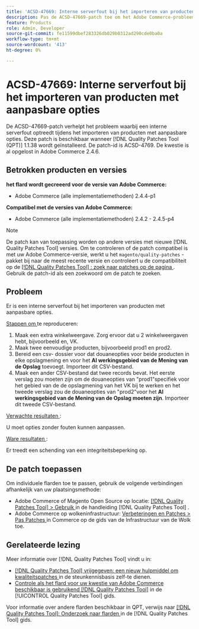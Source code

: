 ```yaml
---
title: 'ACSD-47669: Interne serverfout bij het importeren van producten met aanpasbare opties'
description: Pas de ACSD-47669-patch toe om het Adobe Commerce-probleem op te lossen waarbij een interne serverfout optreedt tijdens het importeren van producten met aanpasbare opties.
feature: Products
role: Admin, Developer
source-git-commit: fe11599dbef283326db029b0312ad290cde0ba0a
workflow-type: tm+mt
source-wordcount: '413'
ht-degree: 0%

---
```


# ACSD-47669: Interne serverfout bij het importeren van producten met aanpasbare opties

De ACSD-47669-patch verhelpt het probleem waarbij een interne serverfout optreedt tijdens het importeren van producten met aanpasbare opties. Deze patch is beschikbaar wanneer [!DNL Quality Patches Tool (QPT)] 1.1.38 wordt geïnstalleerd. De patch-id is ACSD-4769. De kwestie is al opgelost in Adobe Commerce 2.4.6.

## Betrokken producten en versies

**het flard wordt gecreeerd voor de versie van Adobe Commerce:**

* Adobe Commerce (alle implementatiemethoden) 2.4.4-p1

**Compatibel met de versies van Adobe Commerce:**

* Adobe Commerce (alle implementatiemethoden) 2.4.2 - 2.4.5-p4

>[!NOTE]
>
>De patch kan van toepassing worden op andere versies met nieuwe [!DNL Quality Patches Tool] versies. Om te controleren of de patch compatibel is met uw Adobe Commerce-versie, werkt u het `magento/quality-patches` -pakket bij naar de meest recente versie en controleert u de compatibiliteit op de [[!DNL Quality Patches Tool] : zoek naar patches op de pagina ](https://experienceleague.adobe.com/tools/commerce-quality-patches/index.html?lang=nl-NL) . Gebruik de patch-id als een zoekwoord om de patch te zoeken.

## Probleem

Er is een interne serverfout bij het importeren van producten met aanpasbare opties.

<u> Stappen om </u> te reproduceren:

1. Maak een extra winkelweergave. Zorg ervoor dat u 2 winkelweergaven hebt, bijvoorbeeld en, VK.
1. Maak twee eenvoudige producten, bijvoorbeeld prod1 en prod2.
1. Bereid een csv- dossier voor dat douaneopties voor beide producten in elke opslagmening en voor het **Al werkingsgebied van de Mening van de Opslag** toevoegt. Importeer dit CSV-bestand.
1. Maak een ander CSV-bestand dat twee records bevat. Het eerste verslag zou moeten zijn om de douaneopties van &quot;prod1&quot;specifiek voor het gebied van de de opslagmening van het VK bij te werken en het tweede verslag zou de douaneopties van &quot;prod2&quot;voor het **Al werkingsgebied van de Mening van de Opslag moeten zijn**. Importeer dit tweede CSV-bestand.

<u> Verwachte resultaten </u>:

U moet opties zonder fouten kunnen aanpassen.

<u> Ware resultaten </u>:

Er treedt een schending van een integriteitsbeperking op.

## De patch toepassen

Om individuele flarden toe te passen, gebruik de volgende verbindingen afhankelijk van uw plaatsingsmethode:

* Adobe Commerce of Magento Open Source op locatie: [[!DNL Quality Patches Tool]  > Gebruik ](/help/tools/quality-patches-tool/usage.md) in de handleiding [!DNL Quality Patches Tool] .
* Adobe Commerce op wolkeninfrastructuur: [ Verbeteringen en Patches > Pas Patches ](https://experienceleague.adobe.com/docs/commerce-cloud-service/user-guide/develop/upgrade/apply-patches.html?lang=nl-NL) in Commerce op de gids van de Infrastructuur van de Wolk toe.

## Gerelateerde lezing

Meer informatie over [!DNL Quality Patches Tool] vindt u in:

* [[!DNL Quality Patches Tool]  vrijgegeven: een nieuw hulpmiddel om kwaliteitspatches ](https://experienceleague.adobe.com/nl/docs/commerce-knowledge-base/kb/announcements/commerce-announcements/magento-quality-patches-released-new-tool-to-self-serve-quality-patches) in de steunkennisbasis zelf-te dienen.
* [ Controle als het flard voor uw kwestie van Adobe Commerce beschikbaar is gebruikend  [!DNL Quality Patches Tool]](/help/tools/quality-patches-tool/patches-available-in-qpt/check-patch-for-magento-issue-with-magento-quality-patches.md) in de [!UICONTROL Quality Patches Tool] gids.


Voor informatie over andere flarden beschikbaar in QPT, verwijs naar [[!DNL Quality Patches Tool]: Onderzoek naar flarden ](https://experienceleague.adobe.com/tools/commerce-quality-patches/index.html?lang=nl-NL) in de [!DNL Quality Patches Tool] gids.
